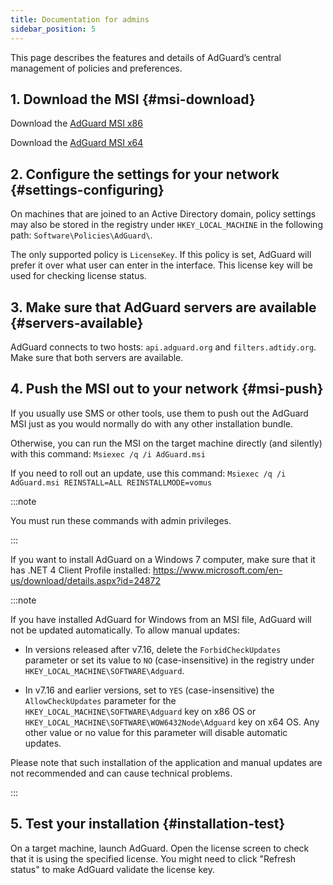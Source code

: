 ```yaml
---
title: Documentation for admins
sidebar_position: 5
---
```


This page describes the features and details of AdGuard’s central management of policies and preferences.

## 1. Download the MSI {#msi-download}

Download the [AdGuard MSI x86](https://static.adguard.com/windows/setup86.msi)

Download the [AdGuard MSI x64](https://static.adguard.com/windows/setup64.msi)

## 2. Configure the settings for your network {#settings-configuring}

On machines that are joined to an Active Directory domain, policy settings may also be stored in the registry under `HKEY_LOCAL_MACHINE` in the following path: `Software\Policies\AdGuard\`.

The only supported policy is `LicenseKey`. If this policy is set, AdGuard will prefer it over what user can enter in the interface. This license key will be used for checking license status.

## 3. Make sure that AdGuard servers are available {#servers-available}

AdGuard connects to two hosts: `api.adguard.org` and `filters.adtidy.org`. Make sure that both servers are available.

## 4. Push the MSI out to your network {#msi-push}

If you usually use SMS or other tools, use them to push out the AdGuard MSI just as you would normally do with any other installation bundle.

Otherwise, you can run the MSI on the target machine directly (and silently) with this command: `Msiexec /q /i AdGuard.msi`

If you need to roll out an update, use this command: `Msiexec /q /i AdGuard.msi REINSTALL=ALL REINSTALLMODE=vomus`

:::note

You must run these commands with admin privileges.

:::

If you want to install AdGuard on a Windows 7 computer, make sure that it has .NET 4 Client Profile installed: https://www.microsoft.com/en-us/download/details.aspx?id=24872

:::note

If you have installed AdGuard for Windows from an MSI file, AdGuard will not be updated automatically. To allow manual updates:

- In versions released after v7.16, delete the `ForbidCheckUpdates` parameter or set its value to `NO` (case-insensitive) in the registry under `HKEY_LOCAL_MACHINE\SOFTWARE\Adguard`.

- In v7.16 and earlier versions, set to `YES` (case-insensitive) the `AllowCheckUpdates` parameter for the `HKEY_LOCAL_MACHINE\SOFTWARE\Adguard` key on x86 OS or `HKEY_LOCAL_MACHINE\SOFTWARE\WOW6432Node\Adguard` key on x64 OS. Any other value or no value for this parameter will disable automatic updates.

Please note that such installation of the application and manual updates are not recommended and can cause technical problems.

:::

## 5. Test your installation {#installation-test}

On a target machine, launch AdGuard. Open the license screen to check that it is using the specified license. You might need to click "Refresh status" to make AdGuard validate the license key.
